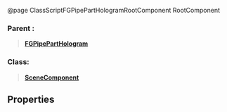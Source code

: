 @page ClassScriptFGPipePartHologramRootComponent RootComponent
### Parent :
<b><a href="_class_script_f_g_pipe_part_hologram.html"><blockquote>FGPipePartHologram</blockquote></a></b>
### Class:
<b><a href="_class_script_scene_component.html"><blockquote>SceneComponent</blockquote></a></b>
## Properties
